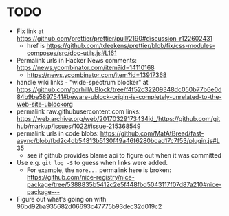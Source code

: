 TODO
====

* Fix link at https://github.com/prettier/prettier/pull/2190#discussion_r122602431
  * href is https://github.com/tdeekens/prettier/blob/fix/css-modules-composes/src/doc-utils.js#L161
* Permalink urls in Hacker News comments: https://news.ycombinator.com/item?id=14110168
  * https://news.ycombinator.com/item?id=13917368
* handle wiki links - "wide-spectrum blocker" at https://github.com/gorhill/uBlock/tree/f4f52c32209348dc050b77b6e0d84b9be5897541#beware-ublock-origin-is-completely-unrelated-to-the-web-site-ublockorg
* permalink raw.githubusercontent.com links: https://web.archive.org/web/20170329173434id_/https://github.com/github/markup/issues/1022#issue-215368549
* permalink urls in code blobs: https://github.com/MatAtBread/fast-async/blob/fbd2c4db54813b5130f49a46f6280bcad17c7f53/plugin.js#L35
  * see if github provides blame api to figure out when it was committed
* Use e.g. `git log -S` to guess when links were added.
  * For example, the `more...` permalink here is broken: https://github.com/nice-registry/nice-package/tree/5388835b5412c2e5f448fbd5043117f07d87a210#nice-package---
* Figure out what's going on with 96bd92ba935682d06693c47775b93dec32d019c2
